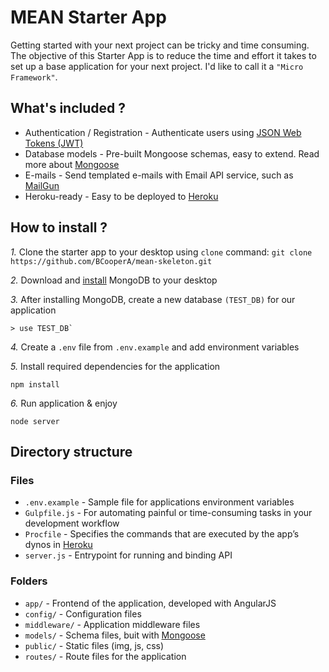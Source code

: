 # MEAN Starter App

Getting started with your next project can be tricky and time consuming. The objective of this Starter App is to reduce the time and effort it takes to set up a base application for your next project. I'd like to call it a `"Micro Framework"`.

## What's included ?

* Authentication / Registration - Authenticate users using [JSON Web Tokens (JWT)](https://jwt.io)
* Database models - Pre-built Mongoose schemas, easy to extend. Read more about [Mongoose](http://mongoosejs.com)
* E-mails - Send templated e-mails with Email API service, such as [MailGun](https://www.mailgun.com)
* Heroku-ready - Easy to be deployed to [Heroku](https://www.heroku.com)

## How to install ?

*1.* Clone the starter app to your desktop using `clone` command:
`git clone https://github.com/BCooperA/mean-skeleton.git`

*2.* Download and [install](https://docs.mongodb.com/manual/installation/) MongoDB to your desktop

*3.* After installing MongoDB, create a new database `(TEST_DB)` for our application
```
> use TEST_DB`
```
*4.* Create a `.env` file from `.env.example` and add environment variables

*5.* Install required dependencies for the application
```
npm install
```

*6.* Run application & enjoy

```
node server
```

## Directory structure

### Files
* `.env.example` - Sample file for applications environment variables
* `Gulpfile.js` - For automating painful or time-consuming tasks in your development workflow
* `Procfile` - Specifies the commands that are executed by the app’s dynos in [Heroku](https://www.heroku.com)
* `server.js` - Entrypoint for running and binding API

### Folders
* `app/` - Frontend of the application, developed with AngularJS
* `config/` - Configuration files
* `middleware/` - Application middleware files 
* `models/` - Schema files, buit with [Mongoose](http://mongoosejs.com)
* `public/` - Static files (img, js, css)
* `routes/` - Route files for the application
